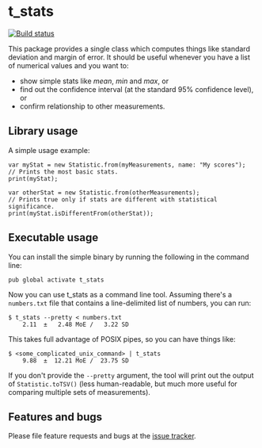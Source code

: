 # t_stats

[![Build status](https://travis-ci.org/filiph/t_stats.svg)](https://travis-ci.org/filiph/t_stats)

This package provides a single class which computes things like standard
deviation and margin of error. It should be useful whenever you have a list 
of numerical values and you want to:

* show simple stats like _mean_, _min_ and _max_, or
* find out the confidence interval (at the standard 95% confidence level), or
* confirm relationship to other measurements. 

## Library usage

A simple usage example:

    var myStat = new Statistic.from(myMeasurements, name: "My scores");
    // Prints the most basic stats.
    print(myStat);
    
    var otherStat = new Statistic.from(otherMeasurements);
    // Prints true only if stats are different with statistical significance.
    print(myStat.isDifferentFrom(otherStat));

## Executable usage

You can install the simple binary by running the following in the command line:

    pub global activate t_stats

Now you can use t_stats as a command line tool. Assuming there's a `numbers.txt`
file that contains a line-delimited list of numbers, you can run:

    $ t_stats --pretty < numbers.txt
        2.11  ±   2.48 MoE /   3.22 SD

This takes full advantage of POSIX pipes, so you can have things like:

    $ <some_complicated_unix_command> | t_stats
        9.88  ±  12.21 MoE /  23.75 SD

If you don't provide the `--pretty` argument, the tool will print out
the output of `Statistic.toTSV()` (less human-readable, but much more
useful for comparing multiple sets of measurements).

## Features and bugs

Please file feature requests and bugs at the [issue tracker][tracker].

[tracker]: https://github.com/filiph/t_stats/issues

